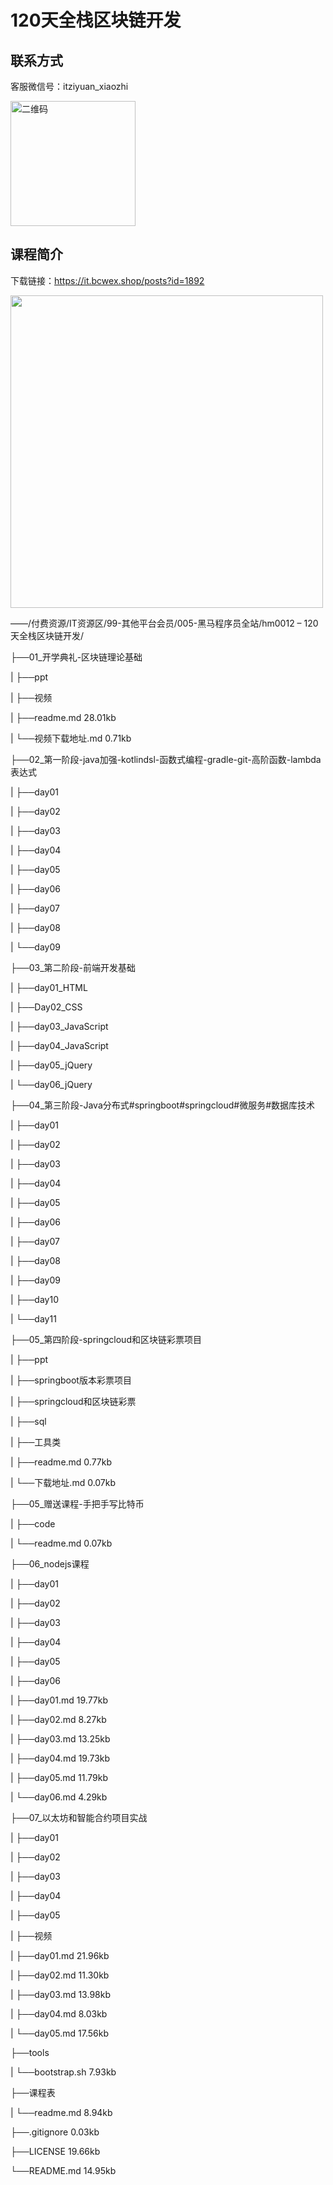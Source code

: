 # 120天全栈区块链开发

## 联系方式

客服微信号：itziyuan_xiaozhi

<img src="https://ziyuanyun.oss-cn-guangzhou.aliyuncs.com/common/20240614073449/666b82192834a.jpg" width="200" height="200" alt="二维码">

## 课程简介

下载链接：https://it.bcwex.shop/posts?id=1892

<img src="https://ziyuanyun.oss-cn-guangzhou.aliyuncs.com/yun/20240515183558/6644900e3ede9.jpg" width="500" alt="">

  ——/付费资源/IT资源区/99-其他平台会员/005-黑马程序员全站/hm0012 &#8211; 120天全栈区块链开发/

 ├──01_开学典礼-区块链理论基础

 | ├──ppt

 | ├──视频

 | ├──readme.md 28.01kb

 | └──视频下载地址.md 0.71kb

 ├──02_第一阶段-java加强-kotlindsl-函数式编程-gradle-git-高阶函数-lambda表达式

 | ├──day01

 | ├──day02

 | ├──day03

 | ├──day04

 | ├──day05

 | ├──day06

 | ├──day07

 | ├──day08

 | └──day09

 ├──03_第二阶段-前端开发基础

 | ├──day01_HTML

 | ├──Day02_CSS

 | ├──day03_JavaScript

 | ├──day04_JavaScript

 | ├──day05_jQuery

 | └──day06_jQuery

 ├──04_第三阶段-Java分布式#springboot#springcloud#微服务#数据库技术

 | ├──day01

 | ├──day02

 | ├──day03

 | ├──day04

 | ├──day05

 | ├──day06

 | ├──day07

 | ├──day08

 | ├──day09

 | ├──day10

 | └──day11

 ├──05_第四阶段-springcloud和区块链彩票项目

 | ├──ppt

 | ├──springboot版本彩票项目

 | ├──springcloud和区块链彩票

 | ├──sql

 | ├──工具类

 | ├──readme.md 0.77kb

 | └──下载地址.md 0.07kb

 ├──05_赠送课程-手把手写比特币

 | ├──code

 | └──readme.md 0.07kb

 ├──06_nodejs课程

 | ├──day01

 | ├──day02

 | ├──day03

 | ├──day04

 | ├──day05

 | ├──day06

 | ├──day01.md 19.77kb

 | ├──day02.md 8.27kb

 | ├──day03.md 13.25kb

 | ├──day04.md 19.73kb

 | ├──day05.md 11.79kb

 | └──day06.md 4.29kb

 ├──07_以太坊和智能合约项目实战

 | ├──day01

 | ├──day02

 | ├──day03

 | ├──day04

 | ├──day05

 | ├──视频

 | ├──day01.md 21.96kb

 | ├──day02.md 11.30kb

 | ├──day03.md 13.98kb

 | ├──day04.md 8.03kb

 | └──day05.md 17.56kb

 ├──tools

 | └──bootstrap.sh 7.93kb

 ├──课程表

 | └──readme.md 8.94kb

 ├──.gitignore 0.03kb

 ├──LICENSE 19.66kb

 └──README.md 14.95kb

  